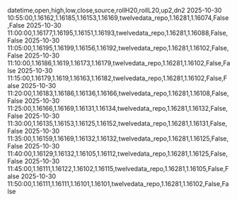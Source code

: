 datetime,open,high,low,close,source,rollH20,rollL20,up2,dn2
2025-10-30 10:55:00,1.16162,1.16185,1.16153,1.16169,twelvedata_repo,1.16281,1.16074,False,False
2025-10-30 11:00:00,1.16177,1.16195,1.16151,1.16193,twelvedata_repo,1.16281,1.16088,False,False
2025-10-30 11:05:00,1.16195,1.16199,1.16156,1.16192,twelvedata_repo,1.16281,1.16102,False,False
2025-10-30 11:10:00,1.16186,1.1619,1.16173,1.16179,twelvedata_repo,1.16281,1.16102,False,False
2025-10-30 11:15:00,1.16179,1.1619,1.16163,1.16182,twelvedata_repo,1.16281,1.16102,False,False
2025-10-30 11:20:00,1.16183,1.16186,1.16136,1.16166,twelvedata_repo,1.16281,1.16108,False,False
2025-10-30 11:25:00,1.16166,1.16169,1.16131,1.16134,twelvedata_repo,1.16281,1.16132,False,False
2025-10-30 11:30:00,1.16135,1.16153,1.16125,1.16152,twelvedata_repo,1.16281,1.16131,False,False
2025-10-30 11:35:00,1.16159,1.16169,1.16132,1.16132,twelvedata_repo,1.16281,1.16125,False,False
2025-10-30 11:40:00,1.16129,1.16132,1.16105,1.16112,twelvedata_repo,1.16281,1.16125,False,False
2025-10-30 11:45:00,1.16111,1.16122,1.16102,1.16115,twelvedata_repo,1.16281,1.16105,False,False
2025-10-30 11:50:00,1.16111,1.16111,1.16101,1.16101,twelvedata_repo,1.16281,1.16102,False,False
